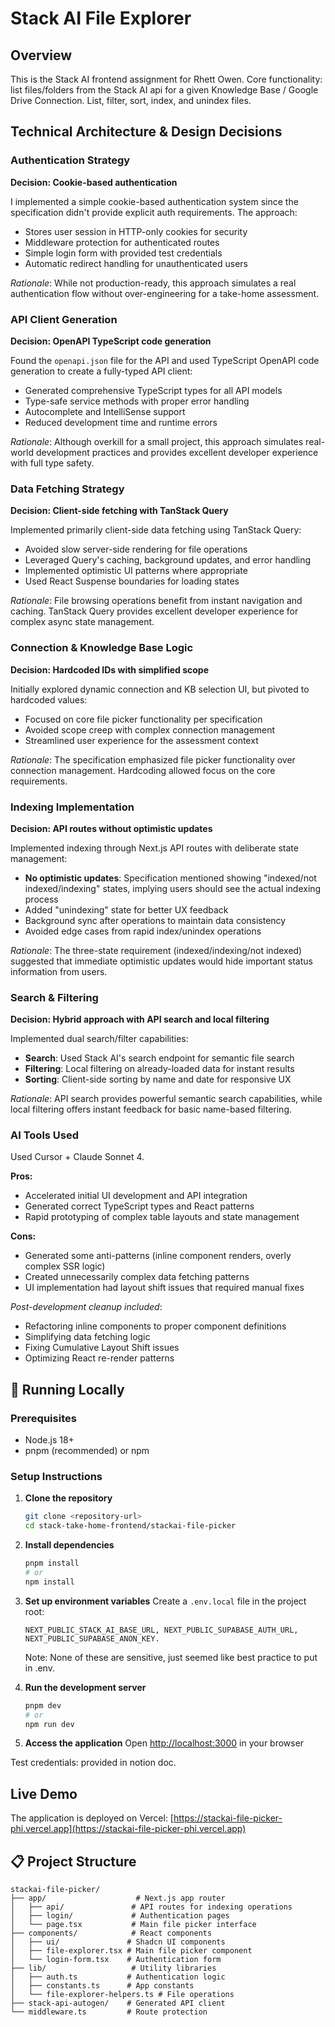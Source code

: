 # Stack AI File Explorer

## Overview

This is the Stack AI frontend assignment for Rhett Owen. Core functionality: list files/folders from the Stack AI api for a given Knowledge Base / Google Drive Connection. List, filter, sort, index, and unindex files.

## Technical Architecture & Design Decisions

### Authentication Strategy
**Decision: Cookie-based authentication**

I implemented a simple cookie-based authentication system since the specification didn't provide explicit auth requirements. The approach:
- Stores user session in HTTP-only cookies for security
- Middleware protection for authenticated routes
- Simple login form with provided test credentials
- Automatic redirect handling for unauthenticated users

*Rationale*: While not production-ready, this approach simulates a real authentication flow without over-engineering for a take-home assessment.

### API Client Generation
**Decision: OpenAPI TypeScript code generation**

Found the `openapi.json` file for the API and used TypeScript OpenAPI code generation to create a fully-typed API client:
- Generated comprehensive TypeScript types for all API models
- Type-safe service methods with proper error handling
- Autocomplete and IntelliSense support
- Reduced development time and runtime errors

*Rationale*: Although overkill for a small project, this approach simulates real-world development practices and provides excellent developer experience with full type safety.

### Data Fetching Strategy
**Decision: Client-side fetching with TanStack Query**

Implemented primarily client-side data fetching using TanStack Query:
- Avoided slow server-side rendering for file operations
- Leveraged Query's caching, background updates, and error handling
- Implemented optimistic UI patterns where appropriate
- Used React Suspense boundaries for loading states

*Rationale*: File browsing operations benefit from instant navigation and caching. TanStack Query provides excellent developer experience for complex async state management.

### Connection & Knowledge Base Logic
**Decision: Hardcoded IDs with simplified scope**

Initially explored dynamic connection and KB selection UI, but pivoted to hardcoded values:
- Focused on core file picker functionality per specification
- Avoided scope creep with complex connection management
- Streamlined user experience for the assessment context

*Rationale*: The specification emphasized file picker functionality over connection management. Hardcoding allowed focus on the core requirements.

### Indexing Implementation
**Decision: API routes without optimistic updates**

Implemented indexing through Next.js API routes with deliberate state management:
- **No optimistic updates**: Specification mentioned showing "indexed/not indexed/indexing" states, implying users should see the actual indexing process
- Added "unindexing" state for better UX feedback
- Background sync after operations to maintain data consistency
- Avoided edge cases from rapid index/unindex operations

*Rationale*: The three-state requirement (indexed/indexing/not indexed) suggested that immediate optimistic updates would hide important status information from users.

### Search & Filtering
**Decision: Hybrid approach with API search and local filtering**

Implemented dual search/filter capabilities:
- **Search**: Used Stack AI's search endpoint for semantic file search
- **Filtering**: Local filtering on already-loaded data for instant results
- **Sorting**: Client-side sorting by name and date for responsive UX

*Rationale*: API search provides powerful semantic search capabilities, while local filtering offers instant feedback for basic name-based filtering.

### AI Tools Used

Used Cursor + Claude Sonnet 4.

**Pros:**
- Accelerated initial UI development and API integration
- Generated correct TypeScript types and React patterns
- Rapid prototyping of complex table layouts and state management

**Cons:**
- Generated some anti-patterns (inline component renders, overly complex SSR logic)
- Created unnecessarily complex data fetching patterns
- UI implementation had layout shift issues that required manual fixes

*Post-development cleanup included*:
- Refactoring inline components to proper component definitions
- Simplifying data fetching logic
- Fixing Cumulative Layout Shift issues
- Optimizing React re-render patterns

## 🚀 Running Locally

### Prerequisites
- Node.js 18+ 
- pnpm (recommended) or npm

### Setup Instructions

1. **Clone the repository**
   ```bash
   git clone <repository-url>
   cd stack-take-home-frontend/stackai-file-picker
   ```

2. **Install dependencies**
   ```bash
   pnpm install
   # or
   npm install
   ```

3. **Set up environment variables**
   Create a `.env.local` file in the project root:
   ```env
   NEXT_PUBLIC_STACK_AI_BASE_URL, NEXT_PUBLIC_SUPABASE_AUTH_URL, NEXT_PUBLIC_SUPABASE_ANON_KEY.
   ```

   Note: None of these are sensitive, just seemed like best practice to put in .env.

4. **Run the development server**
   ```bash
   pnpm dev
   # or
   npm run dev
   ```

5. **Access the application**
   Open [http://localhost:3000](http://localhost:3000) in your browser


Test credentials: provided in notion doc.

## Live Demo

The application is deployed on Vercel: [https://stackai-file-picker-phi.vercel.app](https://stackai-file-picker-phi.vercel.app)

## 📋 Project Structure

```
stackai-file-picker/
├── app/                    # Next.js app router
│   ├── api/               # API routes for indexing operations
│   ├── login/             # Authentication pages
│   └── page.tsx           # Main file picker interface
├── components/            # React components
│   ├── ui/               # Shadcn UI components
│   ├── file-explorer.tsx # Main file picker component
│   └── login-form.tsx    # Authentication form
├── lib/                   # Utility libraries
│   ├── auth.ts           # Authentication logic
│   ├── constants.ts      # App constants
│   └── file-explorer-helpers.ts # File operations
├── stack-api-autogen/    # Generated API client
└── middleware.ts         # Route protection
```
